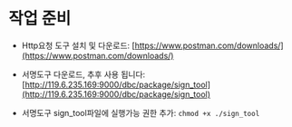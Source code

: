 # 작업 준비

- Http요청 도구 설치 및 다운로드: [https://www.postman.com/downloads/](https://www.postman.com/downloads/)

- 서명도구 다운로드, 추후 사용 됩니다: [http://119.6.235.169:9000/dbc/package/sign_tool](http://119.6.235.169:9000/dbc/package/sign_tool)

- 서명도구 sign_tool파일에 실행가능 권한 추가: `chmod +x ./sign_tool`
